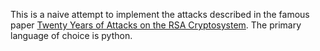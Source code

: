 
This is a naive attempt to implement the attacks described in the famous paper [Twenty Years of Attacks on the RSA Cryptosystem](https://crypto.stanford.edu/~dabo/papers/RSA-survey.pdf). The primary language of choice is python.